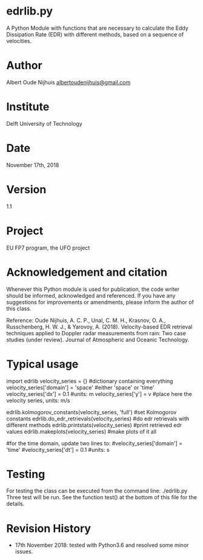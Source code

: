 edrlib.py
===============
A Python Module with functions that are necessary to calculate the Eddy Dissipation Rate (EDR) with different methods,
based on a sequence of velocities.

Author
======
Albert Oude Nijhuis <albertoudenijhuis@gmail.com>

Institute
=========
Delft University of Technology

Date
====
November 17th, 2018

Version
=======
1.1

Project
=======
EU FP7 program, the UFO project

Acknowledgement and citation
============================
Whenever this Python module is used for publication,
the code writer should be informed, acknowledged and referenced.
If you have any suggestions for improvements or amendments, please inform the author of this class.

Reference:
Oude Nijhuis, A. C. P., Unal, C. M. H., Krasnov, O. A., Russchenberg, H. W. J., & Yarovoy, A. (2018). Velocity-based EDR retrieval techniques applied to Doppler radar measurements from rain: Two case studies (under review). Journal of Atmospheric and Oceanic Technology.

Typical usage
=============
import edrlib
velocity_series                 = {}        #dictionary containing everything
velocity_series['domain']       = 'space'   #either 'space' or 'time'
velocity_series['dx']           = 0.1       #units: m
velocity_series['y']            = v         #place here the velocity series, units: m/s

edrlib.kolmogorov_constants(velocity_series, 'full')           #set Kolmogorov constants 
edrlib.do_edr_retrievals(velocity_series)           #do edr retrievals with different methods
edrlib.printstats(velocity_series)                  #print retrieved edr values
edrlib.makeplots(velocity_series)                   #make plots of it all

#for the time domain, update two lines to:
#velocity_series['domain']      = 'time'
#velocity_series['dt']          = 0.1       #units: s

Testing
=======
For testing the class can be executed from the command line:
./edrlib.py
Three test will be run. See the function test() at the bottom of this file for the details.

Revision History
================
- 17th November 2018: tested with Python3.6 and resolved some minor issues.
